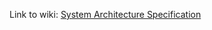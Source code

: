 Link to wiki: [System Architecture Specification](https://github.com/fabianthome/TINF20C_Team2_ModellingWizardForCables/wiki/Software-Architecture-Specification)
